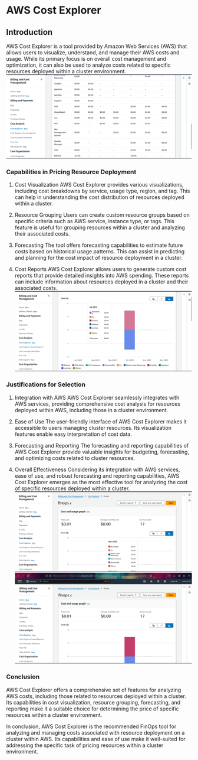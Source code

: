 # AWS Cost Explorer

## Introduction
AWS Cost Explorer is a tool provided by Amazon Web Services (AWS) that allows users to visualize, understand, and manage their AWS costs and usage. While its primary focus is on overall cost management and optimization, it can also be used to analyze costs related to specific resources deployed within a cluster environment.
![Screenshot 1](Screenshot%20from%202024-01-31%2018-50-57.png)

### Capabilities in Pricing Resource Deployment
1. Cost Visualization AWS Cost Explorer provides various visualizations, including cost breakdowns by service, usage type, region, and tag. This can help in understanding the cost distribution of resources deployed within a cluster.

2. Resource Grouping Users can create custom resource groups based on specific criteria such as AWS service, instance type, or tags. This feature is useful for grouping resources within a cluster and analyzing their associated costs.

3. Forecasting The tool offers forecasting capabilities to estimate future costs based on historical usage patterns. This can assist in predicting and planning for the cost impact of resource deployment in a cluster.

4. Cost Reports AWS Cost Explorer allows users to generate custom cost reports that provide detailed insights into AWS spending. These reports can include information about resources deployed in a cluster and their associated costs.
![Screenshot 2](Screenshot%20from%202024-01-31%2018-49-43.png)

### Justifications for Selection
1. Integration with AWS AWS Cost Explorer seamlessly integrates with AWS services, providing comprehensive cost analysis for resources deployed within AWS, including those in a cluster environment.

2. Ease of Use The user-friendly interface of AWS Cost Explorer makes it accessible to users managing cluster resources. Its visualization features enable easy interpretation of cost data.

3. Forecasting and Reporting The forecasting and reporting capabilities of AWS Cost Explorer provide valuable insights for budgeting, forecasting, and optimizing costs related to cluster resources.

4. Overall Effectiveness Considering its integration with AWS services, ease of use, and robust forecasting and reporting capabilities, AWS Cost Explorer emerges as the most effective tool for analyzing the cost of specific resources deployed within a cluster.
![Screenshot 3](Screenshot%20from%202024-01-31%2018-49-19.png)
![Screenshot 4](Screenshot%20from%202024-01-31%2018-49-00.png)

### Conclusion
AWS Cost Explorer offers a comprehensive set of features for analyzing AWS costs, including those related to resources deployed within a cluster. Its capabilities in cost visualization, resource grouping, forecasting, and reporting make it a suitable choice for determining the price of specific resources within a cluster environment.

In conclusion, AWS Cost Explorer is the recommended FinOps tool for analyzing and managing costs associated with resource deployment on a cluster within AWS. Its capabilities and ease of use make it well-suited for addressing the specific task of pricing resources within a cluster environment.
